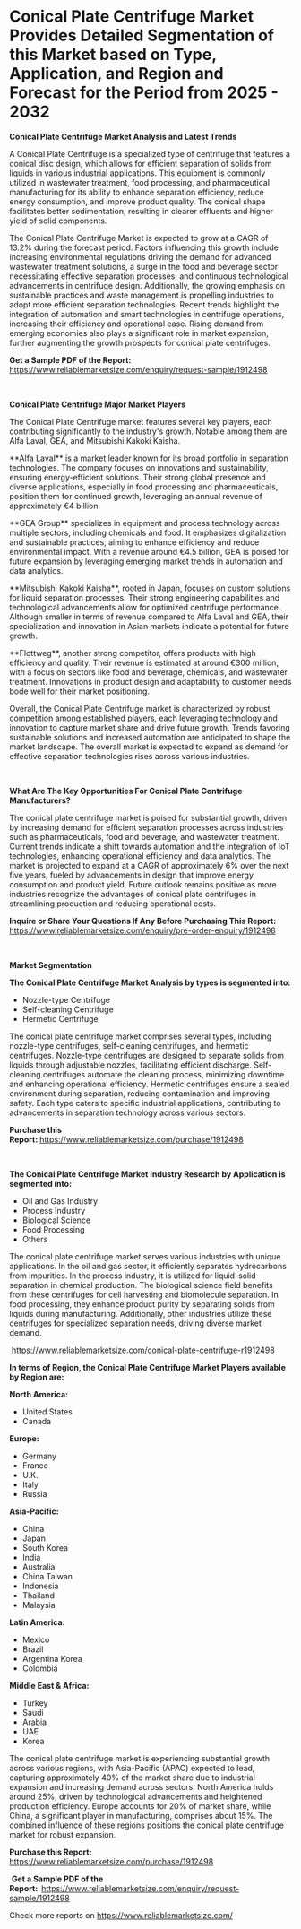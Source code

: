 <p><h1>Conical Plate Centrifuge Market Provides Detailed Segmentation of this Market based on Type, Application, and Region and Forecast for the Period from 2025 - 2032</h1></p><p><strong>Conical Plate Centrifuge Market Analysis and Latest Trends</strong></p>
<p><p>A Conical Plate Centrifuge is a specialized type of centrifuge that features a conical disc design, which allows for efficient separation of solids from liquids in various industrial applications. This equipment is commonly utilized in wastewater treatment, food processing, and pharmaceutical manufacturing for its ability to enhance separation efficiency, reduce energy consumption, and improve product quality. The conical shape facilitates better sedimentation, resulting in clearer effluents and higher yield of solid components.</p><p>The Conical Plate Centrifuge Market is expected to grow at a CAGR of 13.2% during the forecast period. Factors influencing this growth include increasing environmental regulations driving the demand for advanced wastewater treatment solutions, a surge in the food and beverage sector necessitating effective separation processes, and continuous technological advancements in centrifuge design. Additionally, the growing emphasis on sustainable practices and waste management is propelling industries to adopt more efficient separation technologies. Recent trends highlight the integration of automation and smart technologies in centrifuge operations, increasing their efficiency and operational ease. Rising demand from emerging economies also plays a significant role in market expansion, further augmenting the growth prospects for conical plate centrifuges.</p></p>
<p><strong>Get a Sample PDF of the Report:&nbsp;</strong> <a href="https://www.reliablemarketsize.com/enquiry/request-sample/1912498?utm_campaign=2308&utm_medium=2&utm_source=Github&utm_content=ia&utm_term=28022025&utm_id=conical-plate-centrifuge">https://www.reliablemarketsize.com/enquiry/request-sample/1912498</a></p>
<p>&nbsp;</p>
<p><strong>Conical Plate Centrifuge Major Market Players</strong></p>
<p><p>The Conical Plate Centrifuge market features several key players, each contributing significantly to the industry's growth. Notable among them are Alfa Laval, GEA, and Mitsubishi Kakoki Kaisha.</p><p>**Alfa Laval** is a market leader known for its broad portfolio in separation technologies. The company focuses on innovations and sustainability, ensuring energy-efficient solutions. Their strong global presence and diverse applications, especially in food processing and pharmaceuticals, position them for continued growth, leveraging an annual revenue of approximately €4 billion.</p><p>**GEA Group** specializes in equipment and process technology across multiple sectors, including chemicals and food. It emphasizes digitalization and sustainable practices, aiming to enhance efficiency and reduce environmental impact. With a revenue around €4.5 billion, GEA is poised for future expansion by leveraging emerging market trends in automation and data analytics.</p><p>**Mitsubishi Kakoki Kaisha**, rooted in Japan, focuses on custom solutions for liquid separation processes. Their strong engineering capabilities and technological advancements allow for optimized centrifuge performance. Although smaller in terms of revenue compared to Alfa Laval and GEA, their specialization and innovation in Asian markets indicate a potential for future growth.</p><p>**Flottweg**, another strong competitor, offers products with high efficiency and quality. Their revenue is estimated at around €300 million, with a focus on sectors like food and beverage, chemicals, and wastewater treatment. Innovations in product design and adaptability to customer needs bode well for their market positioning.</p><p>Overall, the Conical Plate Centrifuge market is characterized by robust competition among established players, each leveraging technology and innovation to capture market share and drive future growth. Trends favoring sustainable solutions and increased automation are anticipated to shape the market landscape. The overall market is expected to expand as demand for effective separation technologies rises across various industries.</p></p>
<p>&nbsp;</p>
<p><strong>What Are The Key Opportunities For Conical Plate Centrifuge Manufacturers?</strong></p>
<p><p>The conical plate centrifuge market is poised for substantial growth, driven by increasing demand for efficient separation processes across industries such as pharmaceuticals, food and beverage, and wastewater treatment. Current trends indicate a shift towards automation and the integration of IoT technologies, enhancing operational efficiency and data analytics. The market is projected to expand at a CAGR of approximately 6% over the next five years, fueled by advancements in design that improve energy consumption and product yield. Future outlook remains positive as more industries recognize the advantages of conical plate centrifuges in streamlining production and reducing operational costs.</p></p>
<p><strong>Inquire or Share Your Questions If Any Before Purchasing This Report:</strong> <a href="https://www.reliablemarketsize.com/enquiry/pre-order-enquiry/1912498?utm_campaign=2308&utm_medium=2&utm_source=Github&utm_content=ia&utm_term=28022025&utm_id=conical-plate-centrifuge">https://www.reliablemarketsize.com/enquiry/pre-order-enquiry/1912498</a></p>
<p>&nbsp;</p>
<p><strong>Market Segmentation</strong></p>
<p><strong>The Conical Plate Centrifuge Market Analysis by types is segmented into:</strong></p>
<p><ul><li>Nozzle-type Centrifuge</li><li>Self-cleaning Centrifuge</li><li>Hermetic Centrifuge</li></ul></p>
<p><p>The conical plate centrifuge market comprises several types, including nozzle-type centrífuges, self-cleaning centrifuges, and hermetic centrifuges. Nozzle-type centrifuges are designed to separate solids from liquids through adjustable nozzles, facilitating efficient discharge. Self-cleaning centrifuges automate the cleaning process, minimizing downtime and enhancing operational efficiency. Hermetic centrifuges ensure a sealed environment during separation, reducing contamination and improving safety. Each type caters to specific industrial applications, contributing to advancements in separation technology across various sectors.</p></p>
<p><strong>Purchase this Report:&nbsp;</strong><a href="https://www.reliablemarketsize.com/purchase/1912498?utm_campaign=2308&utm_medium=2&utm_source=Github&utm_content=ia&utm_term=28022025&utm_id=conical-plate-centrifuge">https://www.reliablemarketsize.com/purchase/1912498</a></p>
<p>&nbsp;</p>
<p><strong>The Conical Plate Centrifuge Market Industry Research by Application is segmented into:</strong></p>
<p><ul><li>Oil and Gas Industry</li><li>Process Industry</li><li>Biological Science</li><li>Food Processing</li><li>Others</li></ul></p>
<p><p>The conical plate centrifuge market serves various industries with unique applications. In the oil and gas sector, it efficiently separates hydrocarbons from impurities. In the process industry, it is utilized for liquid-solid separation in chemical production. The biological science field benefits from these centrifuges for cell harvesting and biomolecule separation. In food processing, they enhance product purity by separating solids from liquids during manufacturing. Additionally, other industries utilize these centrifuges for specialized separation needs, driving diverse market demand.</p></p>
<p><a href="https://www.reliablemarketsize.com/conical-plate-centrifuge-r1912498?utm_campaign=2308&utm_medium=2&utm_source=Github&utm_content=ia&utm_term=28022025&utm_id=conical-plate-centrifuge">&nbsp;https://www.reliablemarketsize.com/conical-plate-centrifuge-r1912498</a></p>
<p><strong>In terms of Region, the Conical Plate Centrifuge Market Players available by Region are:</strong></p>
<p>
    <p> <strong> North America: </strong>
        <ul>
            <li>United States</li>
            <li>Canada</li>
        </ul>
        </p> 
    <p> <strong> Europe: </strong>
        <ul>
            <li>Germany</li>
            <li>France</li>
            <li>U.K.</li>
            <li>Italy</li>
            <li>Russia</li>
        </ul>
        </p> 
    <p> <strong> Asia-Pacific: </strong>
        <ul>
            <li>China</li>
            <li>Japan</li>
            <li>South Korea</li>
            <li>India</li>
            <li>Australia</li>
            <li>China Taiwan</li>
            <li>Indonesia</li>
            <li>Thailand</li>
            <li>Malaysia</li>
        </ul>
        </p> 
    <p> <strong> Latin America: </strong>
        <ul>
            <li>Mexico</li>
            <li>Brazil</li>
            <li>Argentina Korea</li>
            <li>Colombia</li>
        </ul>
        </p> 
    <p> <strong> Middle East & Africa: </strong>
        <ul>
            <li>Turkey</li>
            <li>Saudi</li>
            <li>Arabia</li>
            <li>UAE</li>
            <li>Korea</li>
        </ul>
    </p>
    </p>
<p><p>The conical plate centrifuge market is experiencing substantial growth across various regions, with Asia-Pacific (APAC) expected to lead, capturing approximately 40% of the market share due to industrial expansion and increasing demand across sectors. North America holds around 25%, driven by technological advancements and heightened production efficiency. Europe accounts for 20% of market share, while China, a significant player in manufacturing, comprises about 15%. The combined influence of these regions positions the conical plate centrifuge market for robust expansion.</p></p>
<p><strong>Purchase this Report: </strong><a href="https://www.reliablemarketsize.com/purchase/1912498?utm_campaign=2308&utm_medium=2&utm_source=Github&utm_content=ia&utm_term=28022025&utm_id=conical-plate-centrifuge">https://www.reliablemarketsize.com/purchase/1912498</a></p>
<p>&nbsp;<strong>Get a Sample PDF of the Report:&nbsp;&nbsp;</strong><a href="https://www.reliablemarketsize.com/enquiry/request-sample/1912498?utm_campaign=2308&utm_medium=2&utm_source=Github&utm_content=ia&utm_term=28022025&utm_id=conical-plate-centrifuge">https://www.reliablemarketsize.com/enquiry/request-sample/1912498</a></p>
<p><strong></strong></p>
<p>Check more reports on <a href="https://www.reliablemarketsize.com/?utm_campaign=2308&utm_medium=2&utm_source=Github&utm_content=ia&utm_term=28022025&utm_id=conical-plate-centrifuge">https://www.reliablemarketsize.com/</a></p>